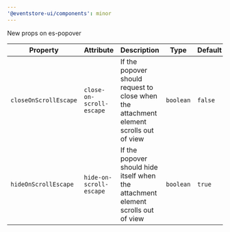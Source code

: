 ```yaml
---
'@eventstore-ui/components': minor
---
```


New props on es-popover

| Property              | Attribute                | Description                                                                            | Type      | Default |
| --------------------- | ------------------------ | -------------------------------------------------------------------------------------- | --------- | ------- |
| `closeOnScrollEscape` | `close-on-scroll-escape` | If the popover should request to close when the attachment element scrolls out of view | `boolean` | `false` |
| `hideOnScrollEscape`  | `hide-on-scroll-escape`  | If the popover should hide itself when the attachment element scrolls out of view      | `boolean` | `true`  |

